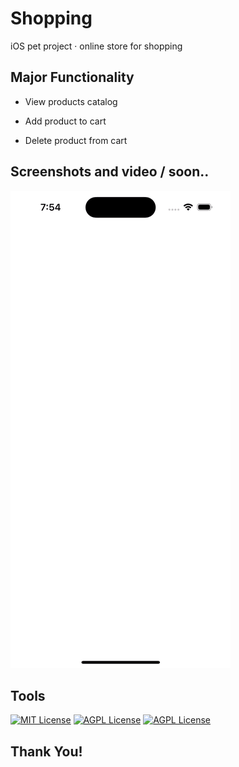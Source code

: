 # Shopping
iOS pet project · online store for shopping


## Major Functionality

- View products catalog

- Add product to cart

- Delete product from cart


## Screenshots and video / soon..
<!--
-->
<p float="left">
  <img src="https://github.com/Dima-Bulgakov/Shopping/blob/8ac18729923a2cff7bb3d47a5d15517cbc33b297/video.gif" /> 
</p>



## Tools

[![MIT License](https://img.shields.io/badge/-Swift-orange)](https://developer.apple.com/swift/)
[![AGPL License](https://img.shields.io/badge/-iOS-black)](https://www.apple.com/ios/ios-16/)
[![AGPL License](https://img.shields.io/badge/-SwiftUI-Green)](https://www.apple.com/ios/ios-16/)
## Thank You!
